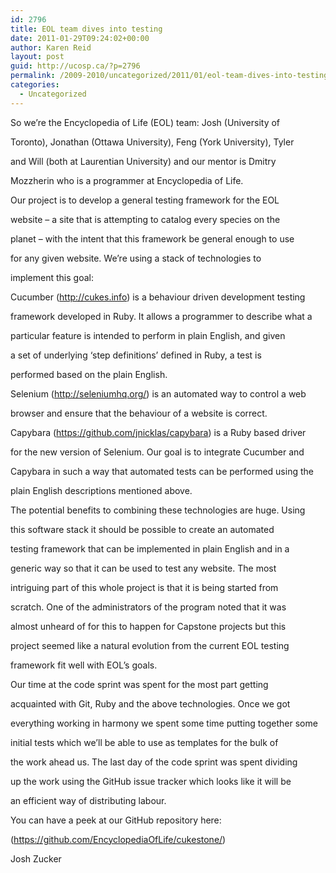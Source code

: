 ```yaml
---
id: 2796
title: EOL team dives into testing
date: 2011-01-29T09:24:02+00:00
author: Karen Reid
layout: post
guid: http://ucosp.ca/?p=2796
permalink: /2009-2010/uncategorized/2011/01/eol-team-dives-into-testing/
categories:
  - Uncategorized
---
```

So we&#8217;re the Encyclopedia of Life (EOL) team: Josh (University of
  
Toronto), Jonathan (Ottawa University), Feng (York University), Tyler
  
and Will (both at Laurentian University) and our mentor is Dmitry
  
Mozzherin who is a programmer at Encyclopedia of Life.

Our project is to develop a general testing framework for the EOL
  
website &#8211; a site that is attempting to catalog every species on the
  
planet &#8211; with the intent that this framework be general enough to use
  
for any given website. We&#8217;re using a stack of technologies to
  
implement this goal:

Cucumber (http://cukes.info) is a behaviour driven development testing
  
framework developed in Ruby. It allows a programmer to describe what a
  
particular feature is intended to perform in plain English, and given
  
a set of underlying &#8216;step definitions&#8217; defined in Ruby, a test is
  
performed based on the plain English.

Selenium (http://seleniumhq.org/) is an automated way to control a web
  
browser and ensure that the behaviour of a website is correct.

Capybara (https://github.com/jnicklas/capybara) is a Ruby based driver
  
for the new version of Selenium. Our goal is to integrate Cucumber and
  
Capybara in such a way that automated tests can be performed using the
  
plain English descriptions mentioned above.

The potential benefits to combining these technologies are huge. Using
  
this software stack it should be possible to create an automated
  
testing framework that can be implemented in plain English and in a
  
generic way so that it can be used to test any website. The most
  
intriguing part of this whole project is that it is being started from
  
scratch. One of the administrators of the program noted that it was
  
almost unheard of for this to happen for Capstone projects but this
  
project seemed like a natural evolution from the current EOL testing
  
framework fit well with EOL&#8217;s goals.

Our time at the code sprint was spent for the most part getting
  
acquainted with Git, Ruby and the above technologies. Once we got
  
everything working in harmony we spent some time putting together some
  
initial tests which we&#8217;ll be able to use as templates for the bulk of
  
the work ahead us. The last day of the code sprint was spent dividing
  
up the work using the GitHub issue tracker which looks like it will be
  
an efficient way of distributing labour.

You can have a peek at our GitHub repository here:
  
(https://github.com/EncyclopediaOfLife/cukestone/)

Josh Zucker
